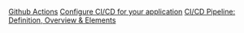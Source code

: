 [Github Actions](https://www.learnaws.org/2021/06/25/eks-github-ci/)
[Configure CI/CD for your application](https://docs.docker.com/language/golang/configure-ci-cd/)
[CI/CD Pipeline: Definition, Overview & Elements](https://phoenixnap.com/blog/ci-cd-pipeline)
